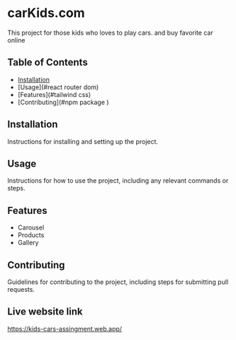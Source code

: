# carKids.com

This project for those kids who loves to play cars. and buy  favorite car online

## Table of Contents

- [Installation](#VsCodeEditor)
- [Usage](#react router dom)
- [Features](#tailwind css)
- [Contributing](#npm package )


## Installation

Instructions for installing and setting up the project.

## Usage

Instructions for how to use the project, including any relevant commands or steps.

## Features

- Carousel
- Products
- Gallery

## Contributing

Guidelines for contributing to the project, including steps for submitting pull requests.

## Live website link
https://kids-cars-assingment.web.app/



